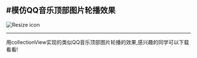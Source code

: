 #模仿QQ音乐顶部图片轮播效果
---
![Resize icon](https://github.com/zhouxubin/collectionView-layout/blob/master/CollectionViewDemo.gif)

---
用collectionView实现的类似QQ音乐顶部图片轮播的效果,感兴趣的同学可以下载看看!

